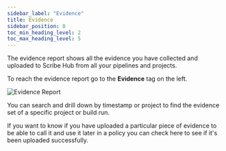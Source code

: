 ```yaml
---
sidebar_label: "Evidence"
title: Evidence
sidebar_position: 8
toc_min_heading_level: 2
toc_max_heading_level: 5
---
```


The evidence report shows all the evidence you have collected and uploaded to Scribe Hub from all your pipelines and projects. 

To reach the evidence report go to the **Evidence** tag on the left.

![Evidence Report](/img/start/evidence-start.JPG)

You can search and drill down by timestamp or project to find the evidence set of a specific project or build run.

If you want to know if you have uploaded a particular piece of evidence to be able to call it and use it later in a policy you can check here to see if it's been uploaded successfully. 
